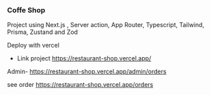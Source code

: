 ### Coffe Shop

 Project using Next.js , Server action, App Router, Typescript, Tailwind, Prisma, Zustand and Zod

 Deploy with vercel

 


- Link project https://restaurant-shop.vercel.app/

Admin- https://restaurant-shop.vercel.app/admin/orders

see order https://restaurant-shop.vercel.app/orders
